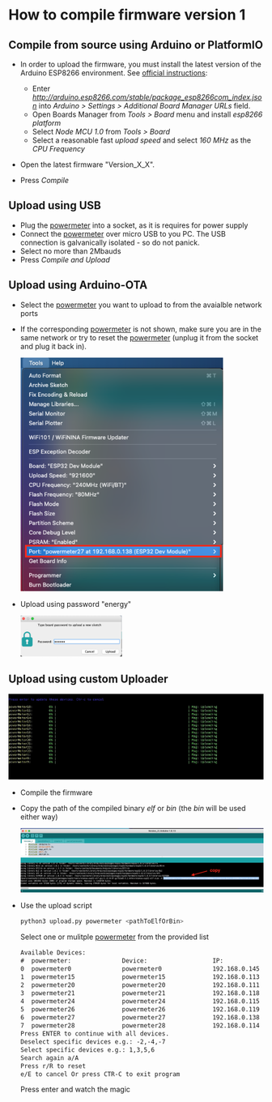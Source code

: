 [powermeter]: (https://github.com/voelkerb/powermeter)

# How to compile firmware version 1

## Compile from source using Arduino or PlatformIO

* In order to upload the firmware, you must install the latest version of the Arduino ESP8266 environment. See [official instructions](https://github.com/esp8266/Arduino):
  * Enter _http://arduino.esp8266.com/stable/package_esp8266com_index.json_ into _Arduino > Settings > Additional Board Manager URLs_ field.
  * Open Boards Manager from _Tools > Board_ menu and install _esp8266 platform_
  * Select _Node MCU 1.0_ from _Tools > Board_ 
  * Select a reasonable fast _upload speed_ and select _160 MHz_ as the _CPU Frequency_
    
* Open the latest firmware "Version_X_X".
* Press _Compile_

## Upload using USB

* Plug the [powermeter] into a socket, as it is requires for power supply 
* Connect the [powermeter] over micro USB to you PC. The USB connection is galvanically isolated - so do not panick.
* Select no more than 2Mbauds
* Press _Compile and Upload_

## Upload using Arduino-OTA

* Select the [powermeter] you want to upload to from the avaialble network ports
* If the corresponding [powermeter] is not shown, make sure you are in the same network or try to reset the [powermeter] (unplug it from the socket and plug it back in).

    <img src="/docu/figures/NetworkPort.png" width="400">

* Upload using password "energy"

    <img src="/docu/figures/Password.png" width="200">

## Upload using custom Uploader

  <img src="/docu/figures/upload.gif">

* Compile the firmware
* Copy the path of the compiled binary _elf_ or _bin_ (the _bin_ will be used either way)

    <img src="/docu/figures/CopyBin.png">

* Use the upload script
  ```bash
  python3 upload.py powermeter <pathToElfOrBin> 
  ```
  Select one or mulitple [powermeter] from the provided list
  ```
  Available Devices:
  #  powermeter:              Device:                  IP:                      
  0  powermeter0              powermeter0              192.168.0.145            
  1  powermeter15             powermeter15             192.168.0.113            
  2  powermeter20             powermeter20             192.168.0.111            
  3  powermeter21             powermeter21             192.168.0.118            
  4  powermeter24             powermeter24             192.168.0.115            
  5  powermeter26             powermeter26             192.168.0.119            
  6  powermeter27             powermeter27             192.168.0.138            
  7  powermeter28             powermeter28             192.168.0.114            
  Press ENTER to continue with all devices.
  Deselect specific devices e.g.: -2,-4,-7
  Select specific devices e.g.: 1,3,5,6
  Search again a/A
  Press r/R to reset
  e/E to cancel Or press CTR-C to exit program
  ```
  Press enter and watch the magic


